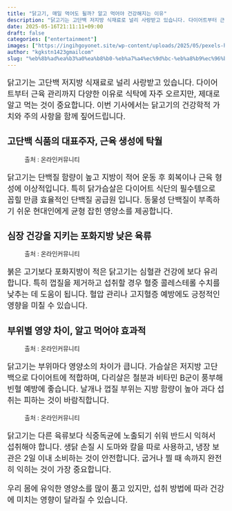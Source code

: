 ```yaml
---
title: "닭고기, 매일 먹어도 될까? 알고 먹어야 건강해지는 이유"
description: "닭고기는 고단백 저지방 식재료로 널리 사랑받고 있습니다. 다이어트부터 근육 관리까지 다양한 이유로 식탁에 자주 오르지만, 제대로 알고 먹는 것이 중요합니다. 이번 기사에서는 닭고기의 건강학적 가치와 주의 사항을 함께 짚어드립니다."
date: 2025-05-16T21:11:11+09:00
draft: false
categories: ["entertainment"]
images: ["https://ingihgoyonet.site/wp-content/uploads/2025/05/pexels-harry-dona-2338407-1024x683.jpg", "https://ingihgoyonet.site/wp-content/uploads/2025/05/pexels-owpictures-106343-1024x575.jpg", "https://ingihgoyonet.site/wp-content/uploads/2025/05/pexels-enginakyurt-2673353-1024x683.jpg", "https://ingihgoyonet.site/wp-content/uploads/2025/05/pexels-jeshoots-3688-1024x683.jpg"]
author: "kgkstn1423gmailcom"
slug: "%eb%8b%ad%ea%b3%a0%ea%b8%b0-%eb%a7%a4%ec%9d%bc-%eb%a8%b9%ec%96%b4%eb%8f%84-%eb%90%a0%ea%b9%8c-%ec%95%8c%ea%b3%a0-%eb%a8%b9%ec%96%b4%ec%95%bc-%ea%b1%b4%ea%b0%95%ed%95%b4%ec%a7%80%eb%8a%94-%ec%9d%b4"
---
```


<p style="font-size:18px">닭고기는 고단백 저지방 식재료로 널리 사랑받고 있습니다. 다이어트부터 근육 관리까지 다양한 이유로 식탁에 자주 오르지만, 제대로 알고 먹는 것이 중요합니다. 이번 기사에서는 닭고기의 건강학적 가치와 주의 사항을 함께 짚어드립니다.</p> <h2 >고단백 식품의 대표주자, 근육 생성에 탁월</h2> <figure ><img src="https://ingihgoyonet.site/wp-content/uploads/2025/05/pexels-harry-dona-2338407-1024x683.jpg" alt="" style="aspect-ratio:16/9;object-fit:cover"/><figcaption >출처 : 온라인커뮤니티</figcaption></figure> <p style="font-size:18px">닭고기는 단백질 함량이 높고 지방이 적어 운동 후 회복이나 근육 형성에 이상적입니다. 특히 닭가슴살은 다이어트 식단의 필수템으로 꼽힐 만큼 효율적인 단백질 공급원 입니다. 동물성 단백질이 부족하기 쉬운 현대인에게 균형 잡힌 영양소를 제공합니다.</p> <h2 >심장 건강을 지키는 포화지방 낮은 육류</h2> <figure ><img src="https://ingihgoyonet.site/wp-content/uploads/2025/05/pexels-owpictures-106343-1024x575.jpg" alt="" style="aspect-ratio:16/9;object-fit:cover"/><figcaption >출처 : 온라인커뮤니티</figcaption></figure> <p style="font-size:18px">붉은 고기보다 포화지방이 적은 닭고기는 심혈관 건강에 보다 유리합니다. 특히 껍질을 제거하고 섭취할 경우 혈중 콜레스테롤 수치를 낮추는 데 도움이 됩니다. 혈압 관리나 고지혈증 예방에도 긍정적인 영향을 미칠 수 있습니다.</p> <h2 >부위별 영양 차이, 알고 먹어야 효과적</h2> <figure ><img src="https://ingihgoyonet.site/wp-content/uploads/2025/05/pexels-enginakyurt-2673353-1024x683.jpg" alt="" style="aspect-ratio:16/9;object-fit:cover"/><figcaption >출처 : 온라인커뮤니티</figcaption></figure> <p style="font-size:18px">닭고기는 부위마다 영양소의 차이가 큽니다. 가슴살은 저지방 고단백으로 다이어트에 적합하며, 다리살은 철분과 비타민 B군이 풍부해 빈혈 예방에 좋습니다. 날개나 껍질 부위는 지방 함량이 높아 과다 섭취는 피하는 것이 바람직합니다.</p> <figure ><img src="https://ingihgoyonet.site/wp-content/uploads/2025/05/pexels-jeshoots-3688-1024x683.jpg" alt="" style="aspect-ratio:16/9;object-fit:cover"/><figcaption >출처 : 온라인커뮤니티</figcaption></figure> <p style="font-size:18px">닭고기는 다른 육류보다 식중독균에 노출되기 쉬워 반드시 익혀서 섭취해야 합니다. 생닭 손질 시 도마와 칼을 따로 사용하고, 냉장 보관은 2일 이내 소비하는 것이 안전합니다. 굽거나 찔 때 속까지 완전히 익히는 것이 가장 중요합니다.</p> <p style="font-size:18px">우리 몸에 유익한 영양소를 많이 품고 있지만, 섭취 방법에 따라 건강에 미치는 영향이 달라질 수 있습니다.</p>
